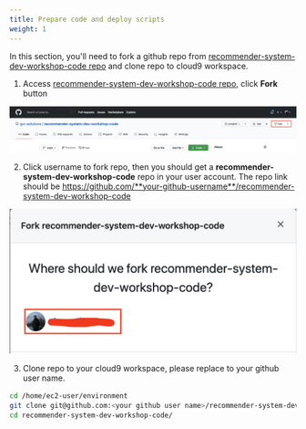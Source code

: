 ```yaml
---
title: Prepare code and deploy scripts
weight: 1
---
```


In this section, you'll need to fork a github repo from [recommender-system-dev-workshop-code repo](https://github.com/gcr-solutions/recommender-system-dev-workshop-code) and clone repo to cloud9 workspace.

1. Access [recommender-system-dev-workshop-code repo](https://github.com/gcr-solutions/recommender-system-dev-workshop-code), click **Fork** button

![Fork Button](/images/fork-button.png)

2. Click username to fork repo, then you should get a **recommender-system-dev-workshop-code** repo in your user account. The repo link should be https://github.com/**your-github-username**/recommender-system-dev-workshop-code

![Fork Repo](/images/fork-repo.png)

3. Clone repo to your cloud9 workspace, please replace **<your github user name>** to your github user name.

```sh
cd /home/ec2-user/environment
git clone git@github.com:<your github user name>/recommender-system-dev-workshop-code.git
cd recommender-system-dev-workshop-code/
```
